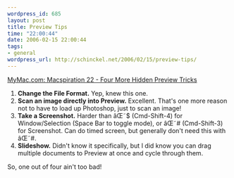 ```yaml
--- 
wordpress_id: 685
layout: post
title: Preview Tips
time: "22:00:44"
date: 2006-02-15 22:00:44
tags: 
- general
wordpress_url: http://schinckel.net/2006/02/15/preview-tips/
---
```

[MyMac.com: Macspiration 22 - Four More Hidden Preview Tricks][1]

  1. **Change the File Format.** Yep, knew this one.
  2. **Scan an image directly into Preview.** Excellent. That's one more reason not to have to load up Photoshop, just to scan an image!
  3. **Take a Screenshot.** Harder than âŒ˜$ (Cmd-Shift-4) for Window/Selection (Space Bar to toggle mode), or âŒ˜# (Cmd-Shift-3) for Screenshot. Can do timed screen, but generally don't need this with âŒ˜#.
  4. **Slideshow.** Didn't know it specifically, but I did know you can drag multiple documents to Preview at once and cycle through them.

So, one out of four ain't too bad! 

   [1]: http://www.mymac.com/showarticle.php?id=2248


